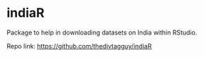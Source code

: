 # indiaR

Package to help in downloading datasets on India within RStudio.

Repo link: 
https://github.com/thedivtagguy/indiaR
